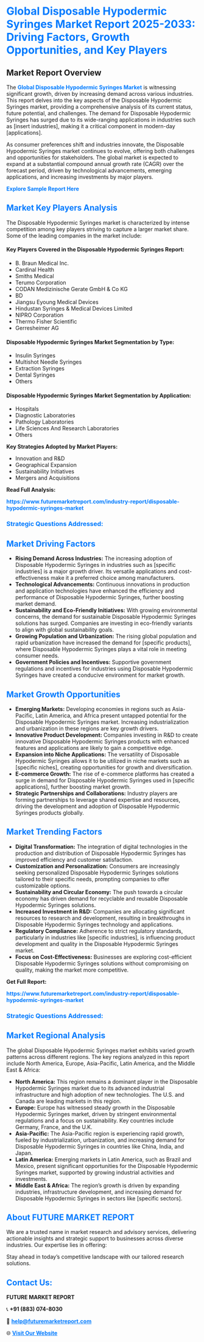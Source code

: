 <h1 style="color: #007BFF;">Global Disposable Hypodermic Syringes Market Report 2025-2033: Driving Factors, Growth Opportunities, and Key Players</h1>

<section id="overview">
<h2>Market Report Overview</h2>
<p>The <a href="https://www.futuremarketreport.com/industry-report/disposable-hypodermic-syringes-market" style="color: #007BFF; text-decoration: none;"><strong>Global Disposable Hypodermic Syringes Market</strong></a> is witnessing significant growth, driven by increasing demand across various industries. This report delves into the key aspects of the Disposable Hypodermic Syringes market, providing a comprehensive analysis of its current status, future potential, and challenges. The demand for Disposable Hypodermic Syringes has surged due to its wide-ranging applications in industries such as [insert industries], making it a critical component in modern-day [applications].</p>
<p>As consumer preferences shift and industries innovate, the Disposable Hypodermic Syringes market continues to evolve, offering both challenges and opportunities for stakeholders. The global market is expected to expand at a substantial compound annual growth rate (CAGR) over the forecast period, driven by technological advancements, emerging applications, and increasing investments by major players.</p>
</section>

<section id="overview">
<p><a href="https://www.futuremarketreport.com/request-sample/reportId=77571" style="color: #007BFF; text-decoration: none;"><strong>Explore Sample Report Here</strong></a></p>
</section>

<section id="key-players">
<h2 style="color: #007BFF;">Market Key Players Analysis</h2>
<p>The Disposable Hypodermic Syringes market is characterized by intense competition among key players striving to capture a larger market share. Some of the leading companies in the market include:</p>
<h4>Key Players Covered in the Disposable Hypodermic Syringes Report:</h4>
<ul><li>B. Braun Medical Inc.</li><li>Cardinal Health</li><li>Smiths Medical</li><li>Terumo Corporation</li><li>CODAN Medizinische Gerate GmbH &amp; Co KG</li><li>BD</li><li>Jiangsu Eyoung Medical Devices</li><li>Hindustan Syringes &amp; Medical Devices Limited</li><li>NIPRO Corporation</li><li>Thermo Fisher Scientific</li><li>Gerresheimer AG</li></ul>
<h4>Disposable Hypodermic Syringes Market Segmentation by Type:</h4>
<ul><li>Insulin Syringes</li><li>Multishot Needle Syringes</li><li>Extraction Syringes</li><li>Dental Syringes</li><li>Others</li></ul>

<h4>Disposable Hypodermic Syringes Market Segmentation by Application:</h4>
<ul><li>Hospitals</li><li>Diagnostic Laboratories</li><li>Pathology Laboratories</li><li>Life Sciences And Research Laboratories</li><li>Others</li></ul>
<p><strong>Key Strategies Adopted by Market Players:</strong></p>
<ul>
<li>Innovation and R&D</li>
<li>Geographical Expansion</li>
<li>Sustainability Initiatives</li>
<li>Mergers and Acquisitions</li>
</ul>
</section>

<section>
<p><strong>Read Full Analysis: </strong></p><a href="https://www.futuremarketreport.com/industry-report/disposable-hypodermic-syringes-market" style="color: #007BFF; text-decoration: none;"><strong>https://www.futuremarketreport.com/industry-report/disposable-hypodermic-syringes-market</strong></a>
<h3 style="color: #007BFF;">Strategic Questions Addressed:</h3>
</section>

<section id="driving-factors">
<h2 style="color: #007BFF;">Market Driving Factors</h2>
<ul>
<li><strong>Rising Demand Across Industries:</strong> The increasing adoption of Disposable Hypodermic Syringes in industries such as [specific industries] is a major growth driver. Its versatile applications and cost-effectiveness make it a preferred choice among manufacturers.</li>
<li><strong>Technological Advancements:</strong> Continuous innovations in production and application technologies have enhanced the efficiency and performance of Disposable Hypodermic Syringes, further boosting market demand.</li>
<li><strong>Sustainability and Eco-Friendly Initiatives:</strong> With growing environmental concerns, the demand for sustainable Disposable Hypodermic Syringes solutions has surged. Companies are investing in eco-friendly variants to align with global sustainability goals.</li>
<li><strong>Growing Population and Urbanization:</strong> The rising global population and rapid urbanization have increased the demand for [specific products], where Disposable Hypodermic Syringes plays a vital role in meeting consumer needs.</li>
<li><strong>Government Policies and Incentives:</strong> Supportive government regulations and incentives for industries using Disposable Hypodermic Syringes have created a conducive environment for market growth.</li>
</ul>
</section>

<section id="growth-opportunities">
<h2 style="color: #007BFF;">Market Growth Opportunities</h2>
<ul>
<li><strong>Emerging Markets:</strong> Developing economies in regions such as Asia-Pacific, Latin America, and Africa present untapped potential for the Disposable Hypodermic Syringes market. Increasing industrialization and urbanization in these regions are key growth drivers.</li>
<li><strong>Innovative Product Development:</strong> Companies investing in R&D to create innovative Disposable Hypodermic Syringes products with enhanced features and applications are likely to gain a competitive edge.</li>
<li><strong>Expansion into Niche Applications:</strong> The versatility of Disposable Hypodermic Syringes allows it to be utilized in niche markets such as [specific niches], creating opportunities for growth and diversification.</li>
<li><strong>E-commerce Growth:</strong> The rise of e-commerce platforms has created a surge in demand for Disposable Hypodermic Syringes used in [specific applications], further boosting market growth.</li>
<li><strong>Strategic Partnerships and Collaborations:</strong> Industry players are forming partnerships to leverage shared expertise and resources, driving the development and adoption of Disposable Hypodermic Syringes products globally.</li>
</ul>
</section>

<section id="trending-factors">
<h2 style="color: #007BFF;">Market Trending Factors</h2>
<ul>
<li><strong>Digital Transformation:</strong> The integration of digital technologies in the production and distribution of Disposable Hypodermic Syringes has improved efficiency and customer satisfaction.</li>
<li><strong>Customization and Personalization:</strong> Consumers are increasingly seeking personalized Disposable Hypodermic Syringes solutions tailored to their specific needs, prompting companies to offer customizable options.</li>
<li><strong>Sustainability and Circular Economy:</strong> The push towards a circular economy has driven demand for recyclable and reusable Disposable Hypodermic Syringes solutions.</li>
<li><strong>Increased Investment in R&D:</strong> Companies are allocating significant resources to research and development, resulting in breakthroughs in Disposable Hypodermic Syringes technology and applications.</li>
<li><strong>Regulatory Compliance:</strong> Adherence to strict regulatory standards, particularly in industries like [specific industries], is influencing product development and quality in the Disposable Hypodermic Syringes market.</li>
<li><strong>Focus on Cost-Effectiveness:</strong> Businesses are exploring cost-efficient Disposable Hypodermic Syringes solutions without compromising on quality, making the market more competitive.</li>
</ul>
</section>

<section>
<p><strong>Get Full Report: </strong></p><a href="https://www.futuremarketreport.com/industry-report/disposable-hypodermic-syringes-market" style="color: #007BFF; text-decoration: none;"><strong>https://www.futuremarketreport.com/industry-report/disposable-hypodermic-syringes-market</strong></a>
<h3 style="color: #007BFF;">Strategic Questions Addressed:</h3>
</section>


<section id="regional-analysis">
<h2 style="color: #007BFF;">Market Regional Analysis</h2>
<p>The global Disposable Hypodermic Syringes market exhibits varied growth patterns across different regions. The key regions analyzed in this report include North America, Europe, Asia-Pacific, Latin America, and the Middle East & Africa:</p>
<ul>
<li><strong>North America:</strong> This region remains a dominant player in the Disposable Hypodermic Syringes market due to its advanced industrial infrastructure and high adoption of new technologies. The U.S. and Canada are leading markets in this region.</li>
<li><strong>Europe:</strong> Europe has witnessed steady growth in the Disposable Hypodermic Syringes market, driven by stringent environmental regulations and a focus on sustainability. Key countries include Germany, France, and the U.K.</li>
<li><strong>Asia-Pacific:</strong> The Asia-Pacific region is experiencing rapid growth, fueled by industrialization, urbanization, and increasing demand for Disposable Hypodermic Syringes in countries like China, India, and Japan.</li>
<li><strong>Latin America:</strong> Emerging markets in Latin America, such as Brazil and Mexico, present significant opportunities for the Disposable Hypodermic Syringes market, supported by growing industrial activities and investments.</li>
<li><strong>Middle East & Africa:</strong> The region’s growth is driven by expanding industries, infrastructure development, and increasing demand for Disposable Hypodermic Syringes in sectors like [specific sectors].</li>
</ul>
</section>

<footer>
<h2 style="color: #007BFF;">About FUTURE MARKET REPORT</h2>
<p>We are a trusted name in market research and advisory services, delivering actionable insights and strategic support to businesses across diverse industries. Our expertise lies in offering:</p>

<p>Stay ahead in today’s competitive landscape with our tailored research solutions.</p>

<h2 style="color: #007BFF;">Contact Us:</h2>
<p><strong>FUTURE MARKET REPORT</strong></p>
<p>📞 <strong>+91 (883) 074-8030</strong></p>
<p>📧 <strong><a href="mailto:help@futuremarketreport.com" style="color: #007BFF;">help@futuremarketreport.com</a></strong></p>
<p>🌐 <strong><a href="https://www.futuremarketreport.com/" style="color: #007BFF;">Visit Our Website</a></strong></p>
</footer>